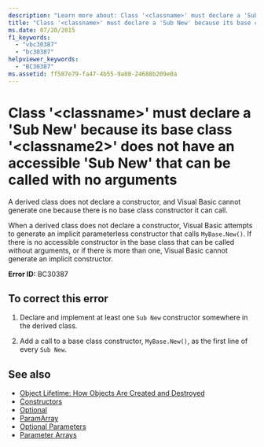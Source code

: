 ```yaml
---
description: "Learn more about: Class '<classname>' must declare a 'Sub New' because its base class '<classname2>' does not have an accessible 'Sub New' that can be called with no arguments"
title: "Class '<classname>' must declare a 'Sub New' because its base class '<classname2>' does not have an accessible 'Sub New' that can be called with no arguments"
ms.date: 07/20/2015
f1_keywords: 
  - "vbc30387"
  - "bc30387"
helpviewer_keywords: 
  - "BC30387"
ms.assetid: ff587e79-fa47-4b55-9a08-24688b209e0a
---
```

# Class '\<classname>' must declare a 'Sub New' because its base class '\<classname2>' does not have an accessible 'Sub New' that can be called with no arguments

A derived class does not declare a constructor, and Visual Basic cannot generate one because there is no base class constructor it can call.  
  
 When a derived class does not declare a constructor, Visual Basic attempts to generate an implicit parameterless constructor that calls `MyBase.New()`. If there is no accessible constructor in the base class that can be called without arguments, or if there is more than one, Visual Basic cannot generate an implicit constructor.  
  
 **Error ID:** BC30387  
  
## To correct this error  
  
1. Declare and implement at least one `Sub New` constructor somewhere in the derived class.  
  
2. Add a call to a base class constructor, `MyBase.New()`, as the first line of every `Sub New`.  
  
## See also

- [Object Lifetime: How Objects Are Created and Destroyed](../programming-guide/language-features/objects-and-classes/object-lifetime-how-objects-are-created-and-destroyed.md)
- [Constructors](../programming-guide/concepts/object-oriented-programming.md#constructors)
- [Optional](../language-reference/modifiers/optional.md)
- [ParamArray](../language-reference/modifiers/paramarray.md)
- [Optional Parameters](../programming-guide/language-features/procedures/optional-parameters.md)
- [Parameter Arrays](../programming-guide/language-features/procedures/parameter-arrays.md)
